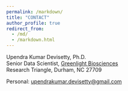 ```yaml
---
permalink: /markdown/
title: "CONTACT"
author_profile: true
redirect_from: 
  - /md/
  - /markdown.html
---
```


Upendra Kumar Devisetty, Ph.D.  
Senior Data Scientist, [Greenlight Biosciences](https://www.greenlightbiosciences.com/)  
Research Triangle, Durham, NC 27709

Personal: [upendrakumar.devisetty@gmail.com](upendrakumar.devisetty@gmail.com)   
